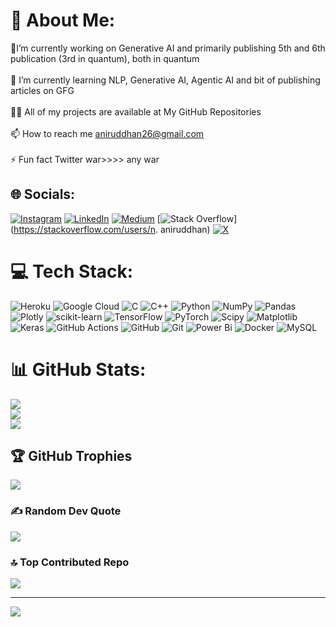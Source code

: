# 💫 About Me:
🔭I’m currently working on Generative AI and primarily publishing 5th and 6th publication (3rd in quantum), both in quantum  <br><br>🌱 I’m currently learning NLP, Generative AI, Agentic AI and bit of publishing articles on GFG <br><br>👨‍💻 All of my projects are available at My GitHub Repositories<br><br>📫 How to reach me aniruddhan26@gmail.com<br><br>⚡ Fun fact Twitter war>>>> any war<br>


## 🌐 Socials:
[![Instagram](https://img.shields.io/badge/Instagram-%23E4405F.svg?logo=Instagram&logoColor=white)](https://instagram.com/rated_un_47) [![LinkedIn](https://img.shields.io/badge/LinkedIn-%230077B5.svg?logo=linkedin&logoColor=white)](https://linkedin.com/in/n-aniruddhan-15688021b) [![Medium](https://img.shields.io/badge/Medium-12100E?logo=medium&logoColor=white)](https://medium.com/@aniruddhan26) [![Stack Overflow](https://img.shields.io/badge/-Stackoverflow-FE7A16?logo=stack-overflow&logoColor=white)](https://stackoverflow.com/users/n. aniruddhan) [![X](https://img.shields.io/badge/X-black.svg?logo=X&logoColor=white)](https://x.com/ratedun1) 

# 💻 Tech Stack:
![Heroku](https://img.shields.io/badge/heroku-%23430098.svg?style=plastic&logo=heroku&logoColor=white) ![Google Cloud](https://img.shields.io/badge/GoogleCloud-%234285F4.svg?style=plastic&logo=google-cloud&logoColor=white) ![C](https://img.shields.io/badge/c-%2300599C.svg?style=plastic&logo=c&logoColor=white) ![C++](https://img.shields.io/badge/c++-%2300599C.svg?style=plastic&logo=c%2B%2B&logoColor=white) ![Python](https://img.shields.io/badge/python-3670A0?style=plastic&logo=python&logoColor=ffdd54) ![NumPy](https://img.shields.io/badge/numpy-%23013243.svg?style=plastic&logo=numpy&logoColor=white) ![Pandas](https://img.shields.io/badge/pandas-%23150458.svg?style=plastic&logo=pandas&logoColor=white) ![Plotly](https://img.shields.io/badge/Plotly-%233F4F75.svg?style=plastic&logo=plotly&logoColor=white) ![scikit-learn](https://img.shields.io/badge/scikit--learn-%23F7931E.svg?style=plastic&logo=scikit-learn&logoColor=white) ![TensorFlow](https://img.shields.io/badge/TensorFlow-%23FF6F00.svg?style=plastic&logo=TensorFlow&logoColor=white) ![PyTorch](https://img.shields.io/badge/PyTorch-%23EE4C2C.svg?style=plastic&logo=PyTorch&logoColor=white) ![Scipy](https://img.shields.io/badge/SciPy-%230C55A5.svg?style=plastic&logo=scipy&logoColor=%white) ![Matplotlib](https://img.shields.io/badge/Matplotlib-%23ffffff.svg?style=plastic&logo=Matplotlib&logoColor=black) ![Keras](https://img.shields.io/badge/Keras-%23D00000.svg?style=plastic&logo=Keras&logoColor=white) ![GitHub Actions](https://img.shields.io/badge/github%20actions-%232671E5.svg?style=plastic&logo=githubactions&logoColor=white) ![GitHub](https://img.shields.io/badge/github-%23121011.svg?style=plastic&logo=github&logoColor=white) ![Git](https://img.shields.io/badge/git-%23F05033.svg?style=plastic&logo=git&logoColor=white) ![Power Bi](https://img.shields.io/badge/power_bi-F2C811?style=plastic&logo=powerbi&logoColor=black) ![Docker](https://img.shields.io/badge/docker-%230db7ed.svg?style=plastic&logo=docker&logoColor=white) ![MySQL](https://img.shields.io/badge/mysql-4479A1.svg?style=plastic&logo=mysql&logoColor=white)
# 📊 GitHub Stats:
![](https://github-readme-stats.vercel.app/api?username=Aniruddhan15&theme=tokyonight&hide_border=true&include_all_commits=true&count_private=false)<br/>
![](https://github-readme-streak-stats.herokuapp.com/?user=Aniruddhan15&theme=tokyonight&hide_border=true)<br/>
![](https://github-readme-stats.vercel.app/api/top-langs/?username=Aniruddhan15&theme=tokyonight&hide_border=true&include_all_commits=true&count_private=false&layout=compact)

## 🏆 GitHub Trophies
![](https://github-profile-trophy.vercel.app/?username=Aniruddhan15&theme=radical&no-frame=true&no-bg=false&margin-w=4)

### ✍️ Random Dev Quote
![](https://quotes-github-readme.vercel.app/api?type=horizontal&theme=tokyonight)

### 🔝 Top Contributed Repo
![](https://github-contributor-stats.vercel.app/api?username=Aniruddhan15&limit=5&theme=tokyonight&combine_all_yearly_contributions=true)

---
[![](https://visitcount.itsvg.in/api?id=Aniruddhan15&icon=7&color=0)](https://visitcount.itsvg.in)

<!-- Proudly created with GPRM ( https://gprm.itsvg.in ) -->
